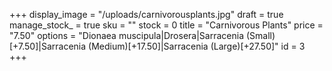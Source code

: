 +++
display_image = "/uploads/carnivorousplants.jpg"
draft = true
manage_stock_ = true
sku = ""
stock = 0
title = "Carnivorous Plants"
price = "7.50"
options = "Dionaea muscipula|Drosera|Sarracenia (Small)[+7.50]|Sarracenia (Medium)[+17.50]|Sarracenia (Large)[+27.50]"
id = 3
+++
